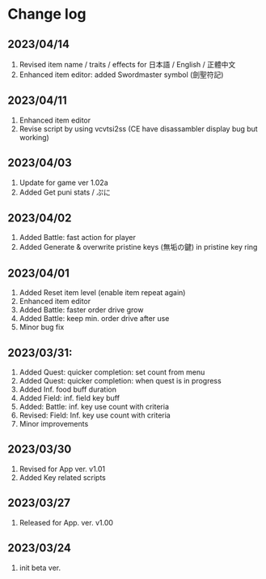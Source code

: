 # Change log

## 2023/04/14
1. Revised item name / traits / effects for 日本語 / English / 正體中文
1. Enhanced item editor: added Swordmaster symbol (劍聖符記)

## 2023/04/11
1. Enhanced item editor
1. Revise script by using vcvtsi2ss (CE have disassambler display bug but working)

## 2023/04/03
1. Update for game ver 1.02a
1. Added Get puni stats / ぷに

## 2023/04/02
1. Added Battle: fast action for player  
1. Added Generate & overwrite pristine keys (無垢の鍵) in pristine key ring

## 2023/04/01
1. Added Reset item level (enable item repeat again)
1. Enhanced item editor
1. Added Battle: faster order drive grow
1. Added Battle: keep min. order drive after use
1. Minor bug fix

## 2023/03/31:
1. Added Quest: quicker completion: set count from menu
1. Added Quest: quicker completion: when quest is in progress
1. Added Inf. food buff duration
1. Added Field: inf. field key buff
1. Added: Battle: inf. key use count with criteria
1. Revised: Field: Inf. key use count with criteria
1. Minor improvements


## 2023/03/30
1. Revised for App ver. v1.01
1. Added Key related scripts
 
## 2023/03/27
1. Released for App. ver. v1.00

## 2023/03/24
1. init beta ver.


